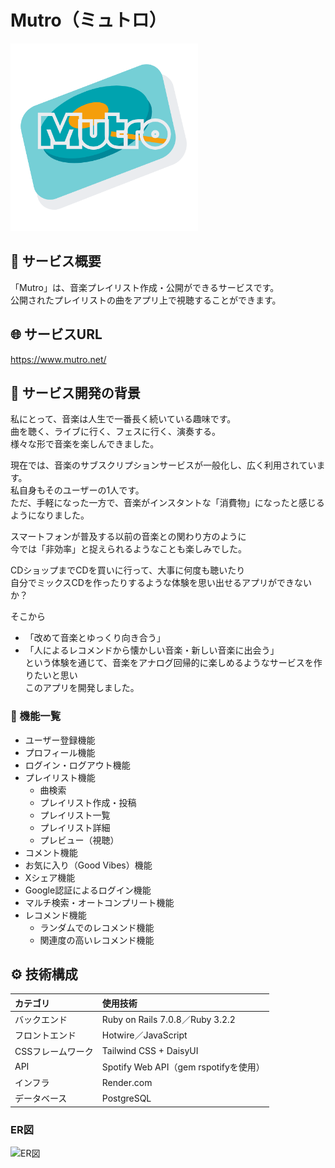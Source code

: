 # Mutro（ミュトロ）
<img src="app/assets/images/mutro_logo.png" width="300x300">


## 🎸 サービス概要
「Mutro」は、音楽プレイリスト作成・公開ができるサービスです。  
公開されたプレイリストの曲をアプリ上で視聴することができます。

## 🌐 サービスURL
https://www.mutro.net/


## 💭 サービス開発の背景
私にとって、音楽は人生で一番長く続いている趣味です。  
曲を聴く、ライブに行く、フェスに行く、演奏する。  
様々な形で音楽を楽しんできました。  

現在では、音楽のサブスクリプションサービスが一般化し、広く利用されています。  
私自身もそのユーザーの1人です。  
ただ、手軽になった一方で、音楽がインスタントな「消費物」になったと感じる  
ようになりました。  

スマートフォンが普及する以前の音楽との関わり方のように  
今では「非効率」と捉えられるようなことも楽しみでした。  

CDショップまでCDを買いに行って、大事に何度も聴いたり  
自分でミックスCDを作ったりするような体験を思い出せるアプリができないか？  

そこから  
- 「改めて音楽とゆっくり向き合う」  
- 「人によるレコメンドから懐かしい音楽・新しい音楽に出会う」  
という体験を通じて、音楽をアナログ回帰的に楽しめるようなサービスを作りたいと思い  
このアプリを開発しました。  


### 🤖 機能一覧
- ユーザー登録機能
- プロフィール機能
- ログイン・ログアウト機能
- プレイリスト機能
  - 曲検索
  - プレイリスト作成・投稿
  - プレイリスト一覧
  - プレイリスト詳細
  - プレビュー（視聴）
- コメント機能
- お気に入り（Good Vibes）機能
- Xシェア機能
- Google認証によるログイン機能
- マルチ検索・オートコンプリート機能
- レコメンド機能
  - ランダムでのレコメンド機能
  - 関連度の高いレコメンド機能


## ⚙️ 技術構成

|カテゴリ|使用技術|
|:--|:--|
|バックエンド|Ruby on Rails 7.0.8／Ruby 3.2.2|
|フロントエンド|Hotwire／JavaScript|
|CSSフレームワーク|Tailwind CSS + DaisyUI|
|API|Spotify Web API（gem rspotifyを使用）|
|インフラ|Render.com|
|データベース|PostgreSQL|


### ER図
![ER図](https://i.gyazo.com/68c050b456904b94e137d8a4954dfe75.png)
